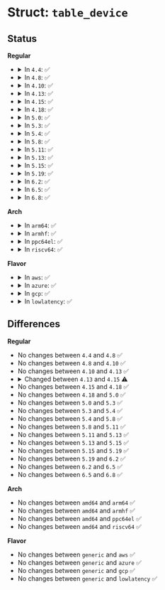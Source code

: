 # Struct: <code>table_device</code>

## Status
<b>Regular</b>
<ul>
<li>
<details>
<summary>In <code>4.4</code>: ✅</summary>

```c
struct table_device {
    struct list_head list;
    atomic_t count;
    struct dm_dev dm_dev;
};
```
</details>
</li>
<li>
<details>
<summary>In <code>4.8</code>: ✅</summary>

```c
struct table_device {
    struct list_head list;
    atomic_t count;
    struct dm_dev dm_dev;
};
```
</details>
</li>
<li>
<details>
<summary>In <code>4.10</code>: ✅</summary>

```c
struct table_device {
    struct list_head list;
    atomic_t count;
    struct dm_dev dm_dev;
};
```
</details>
</li>
<li>
<details>
<summary>In <code>4.13</code>: ✅</summary>

```c
struct table_device {
    struct list_head list;
    atomic_t count;
    struct dm_dev dm_dev;
};
```
</details>
</li>
<li>
<details>
<summary>In <code>4.15</code>: ✅</summary>

```c
struct table_device {
    struct list_head list;
    refcount_t count;
    struct dm_dev dm_dev;
};
```
</details>
</li>
<li>
<details>
<summary>In <code>4.18</code>: ✅</summary>

```c
struct table_device {
    struct list_head list;
    refcount_t count;
    struct dm_dev dm_dev;
};
```
</details>
</li>
<li>
<details>
<summary>In <code>5.0</code>: ✅</summary>

```c
struct table_device {
    struct list_head list;
    refcount_t count;
    struct dm_dev dm_dev;
};
```
</details>
</li>
<li>
<details>
<summary>In <code>5.3</code>: ✅</summary>

```c
struct table_device {
    struct list_head list;
    refcount_t count;
    struct dm_dev dm_dev;
};
```
</details>
</li>
<li>
<details>
<summary>In <code>5.4</code>: ✅</summary>

```c
struct table_device {
    struct list_head list;
    refcount_t count;
    struct dm_dev dm_dev;
};
```
</details>
</li>
<li>
<details>
<summary>In <code>5.8</code>: ✅</summary>

```c
struct table_device {
    struct list_head list;
    refcount_t count;
    struct dm_dev dm_dev;
};
```
</details>
</li>
<li>
<details>
<summary>In <code>5.11</code>: ✅</summary>

```c
struct table_device {
    struct list_head list;
    refcount_t count;
    struct dm_dev dm_dev;
};
```
</details>
</li>
<li>
<details>
<summary>In <code>5.13</code>: ✅</summary>

```c
struct table_device {
    struct list_head list;
    refcount_t count;
    struct dm_dev dm_dev;
};
```
</details>
</li>
<li>
<details>
<summary>In <code>5.15</code>: ✅</summary>

```c
struct table_device {
    struct list_head list;
    refcount_t count;
    struct dm_dev dm_dev;
};
```
</details>
</li>
<li>
<details>
<summary>In <code>5.19</code>: ✅</summary>

```c
struct table_device {
    struct list_head list;
    refcount_t count;
    struct dm_dev dm_dev;
};
```
</details>
</li>
<li>
<details>
<summary>In <code>6.2</code>: ✅</summary>

```c
struct table_device {
    struct list_head list;
    refcount_t count;
    struct dm_dev dm_dev;
};
```
</details>
</li>
<li>
<details>
<summary>In <code>6.5</code>: ✅</summary>

```c
struct table_device {
    struct list_head list;
    refcount_t count;
    struct dm_dev dm_dev;
};
```
</details>
</li>
<li>
<details>
<summary>In <code>6.8</code>: ✅</summary>

```c
struct table_device {
    struct list_head list;
    refcount_t count;
    struct dm_dev dm_dev;
};
```
</details>
</li>
</ul>
<b>Arch</b>
<ul>
<li>
<details>
<summary>In <code>arm64</code>: ✅</summary>

```c
struct table_device {
    struct list_head list;
    refcount_t count;
    struct dm_dev dm_dev;
};
```
</details>
</li>
<li>
<details>
<summary>In <code>armhf</code>: ✅</summary>

```c
struct table_device {
    struct list_head list;
    refcount_t count;
    struct dm_dev dm_dev;
};
```
</details>
</li>
<li>
<details>
<summary>In <code>ppc64el</code>: ✅</summary>

```c
struct table_device {
    struct list_head list;
    refcount_t count;
    struct dm_dev dm_dev;
};
```
</details>
</li>
<li>
<details>
<summary>In <code>riscv64</code>: ✅</summary>

```c
struct table_device {
    struct list_head list;
    refcount_t count;
    struct dm_dev dm_dev;
};
```
</details>
</li>
</ul>
<b>Flavor</b>
<ul>
<li>
<details>
<summary>In <code>aws</code>: ✅</summary>

```c
struct table_device {
    struct list_head list;
    refcount_t count;
    struct dm_dev dm_dev;
};
```
</details>
</li>
<li>
<details>
<summary>In <code>azure</code>: ✅</summary>

```c
struct table_device {
    struct list_head list;
    refcount_t count;
    struct dm_dev dm_dev;
};
```
</details>
</li>
<li>
<details>
<summary>In <code>gcp</code>: ✅</summary>

```c
struct table_device {
    struct list_head list;
    refcount_t count;
    struct dm_dev dm_dev;
};
```
</details>
</li>
<li>
<details>
<summary>In <code>lowlatency</code>: ✅</summary>

```c
struct table_device {
    struct list_head list;
    refcount_t count;
    struct dm_dev dm_dev;
};
```
</details>
</li>
</ul>

## Differences
<b>Regular</b>
<ul>
<li>
No changes between <code>4.4</code> and <code>4.8</code> ✅
</li>
<li>
No changes between <code>4.8</code> and <code>4.10</code> ✅
</li>
<li>
No changes between <code>4.10</code> and <code>4.13</code> ✅
</li>
<li>
<details>
<summary>Changed between <code>4.13</code> and <code>4.15</code> ⚠️</summary>
<ul>
<li>
<b>Field type changed. </b>
<code>atomic_t count</code> ➡️ <code>refcount_t count</code>
</li>
</ul>
</details>
</li>
<li>
No changes between <code>4.15</code> and <code>4.18</code> ✅
</li>
<li>
No changes between <code>4.18</code> and <code>5.0</code> ✅
</li>
<li>
No changes between <code>5.0</code> and <code>5.3</code> ✅
</li>
<li>
No changes between <code>5.3</code> and <code>5.4</code> ✅
</li>
<li>
No changes between <code>5.4</code> and <code>5.8</code> ✅
</li>
<li>
No changes between <code>5.8</code> and <code>5.11</code> ✅
</li>
<li>
No changes between <code>5.11</code> and <code>5.13</code> ✅
</li>
<li>
No changes between <code>5.13</code> and <code>5.15</code> ✅
</li>
<li>
No changes between <code>5.15</code> and <code>5.19</code> ✅
</li>
<li>
No changes between <code>5.19</code> and <code>6.2</code> ✅
</li>
<li>
No changes between <code>6.2</code> and <code>6.5</code> ✅
</li>
<li>
No changes between <code>6.5</code> and <code>6.8</code> ✅
</li>
</ul>
<b>Arch</b>
<ul>
<li>
No changes between <code>amd64</code> and <code>arm64</code> ✅
</li>
<li>
No changes between <code>amd64</code> and <code>armhf</code> ✅
</li>
<li>
No changes between <code>amd64</code> and <code>ppc64el</code> ✅
</li>
<li>
No changes between <code>amd64</code> and <code>riscv64</code> ✅
</li>
</ul>
<b>Flavor</b>
<ul>
<li>
No changes between <code>generic</code> and <code>aws</code> ✅
</li>
<li>
No changes between <code>generic</code> and <code>azure</code> ✅
</li>
<li>
No changes between <code>generic</code> and <code>gcp</code> ✅
</li>
<li>
No changes between <code>generic</code> and <code>lowlatency</code> ✅
</li>
</ul>
